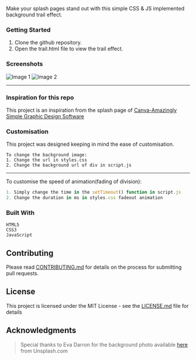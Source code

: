 Make your splash pages stand out with this simple CSS & JS implemented background trail effect.

### Getting Started
1. Clone the github repository.
2. Open the trail.html file to view the trail effect.

### Screenshots

![Image 1](https://www.dropbox.com/s/hc4689xvm9p6hob/css_trail_img1.png?raw=1 "The trail effect")
![Image 2](https://www.dropbox.com/s/dp8mbbtp3nauv67/css_trail_img2.png?raw=1)
___
### Inspiration for this repo
This project is an inspiration from the splash page of [Canva-Amazingly Simple Graphic Design Software](https://www.canva.com/)

### Customisation
This project was designed keeping in mind the ease of customisation.
```
To change the background image:
1. Change the url in styles.css
2. Change the background url of div in script.js
```
---

To customise the speed of animation(fading of division):
```javascript
1. Simply change the time in the setTimeout() function in script.js
2. Change the duration in ms in styles.css fadeout animation
```

### Built With

``` 
HTML5 
CSS3
JavaScript 
```
## Contributing

Please read [CONTRIBUTING.md](CONTRIBUTING.md) for details on the process for submitting pull requests.

## License

This project is licensed under the MIT License - see the [LICENSE.md](LICENSE.md) file for details

## Acknowledgments
>Special thanks to Eva Darron for the background photo available [here](https://unsplash.com/@evadarron?utm_medium=referral&utm_campaign=photographer-credit&utm_content=creditBadge) from Unsplash.com

